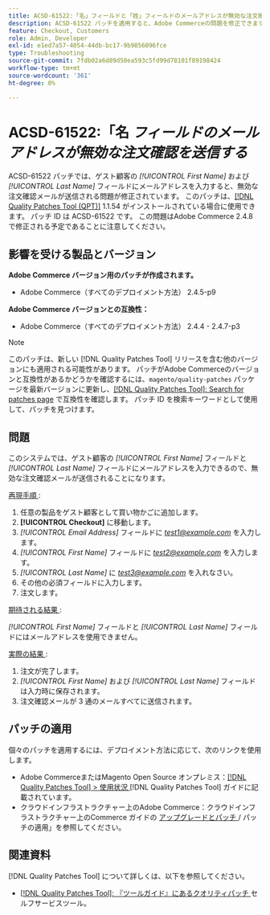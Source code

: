 ```yaml
---
title: ACSD-61522:「名」フィールドと「姓」フィールドのメールアドレスが無効な注文確認を送信する
description: ACSD-61522 パッチを適用すると、Adobe Commerceの問題を修正できます。この問題では、ゲスト顧客の*[!UICONTROL First Name]*および*[!UICONTROL Last Name]* フィールドにメールアドレスを入力すると、無効な注文確認メールが送信されます。
feature: Checkout, Customers
role: Admin, Developer
exl-id: e1ed7a57-4054-44db-bc17-9b9056096fce
type: Troubleshooting
source-git-commit: 7fdb02a6d89d50ea593c5fd99d78101f89198424
workflow-type: tm+mt
source-wordcount: '361'
ht-degree: 0%

---
```


# ACSD-61522:「名 *フィールドのメールアドレスが無効な注文確認を送信する*

ACSD-61522 パッチでは、ゲスト顧客の *[!UICONTROL First Name]* および *[!UICONTROL Last Name]* フィールドにメールアドレスを入力すると、無効な注文確認メールが送信される問題が修正されています。 このパッチは、[[!DNL Quality Patches Tool (QPT)]](/help/tools/quality-patches-tool/quality-patches-tool-to-self-serve-quality-patches.md) 1.1.54 がインストールされている場合に使用できます。 パッチ ID は ACSD-61522 です。 この問題はAdobe Commerce 2.4.8 で修正される予定であることに注意してください。

## 影響を受ける製品とバージョン

**Adobe Commerce バージョン用のパッチが作成されます。**

* Adobe Commerce（すべてのデプロイメント方法） 2.4.5-p9

**Adobe Commerce バージョンとの互換性：**

* Adobe Commerce（すべてのデプロイメント方法） 2.4.4 - 2.4.7-p3

>[!NOTE]
>
>このパッチは、新しい [!DNL Quality Patches Tool] リリースを含む他のバージョンにも適用される可能性があります。 パッチがAdobe Commerceのバージョンと互換性があるかどうかを確認するには、`magento/quality-patches` パッケージを最新バージョンに更新し、[[!DNL Quality Patches Tool]: Search for patches page](https://experienceleague.adobe.com/tools/commerce-quality-patches/index.html?lang=ja) で互換性を確認します。 パッチ ID を検索キーワードとして使用して、パッチを見つけます。

## 問題

このシステムでは、ゲスト顧客の *[!UICONTROL First Name]* フィールドと *[!UICONTROL Last Name]* フィールドにメールアドレスを入力できるので、無効な注文確認メールが送信されることになります。

<u> 再現手順 </u>:

1. 任意の製品をゲスト顧客として買い物かごに追加します。
1. **[!UICONTROL Checkout]** に移動します。
1. *[!UICONTROL Email Address]* フィールドに *test1@example.com* を入力します。
1. *[!UICONTROL First Name]* フィールドに *<test2@example.com>* を入力します。
1. *[!UICONTROL Last Name]* に *<test3@example.com>* を入れなさい。
1. その他の必須フィールドに入力します。
1. 注文します。

<u> 期待される結果 </u>:

*[!UICONTROL First Name]* フィールドと *[!UICONTROL Last Name]* フィールドにはメールアドレスを使用できません。

<u> 実際の結果 </u>:

1. 注文が完了します。
1. *[!UICONTROL First Name]* および *[!UICONTROL Last Name]* フィールドは入力時に保存されます。
1. 注文確認メールが 3 通のメールすべてに送信されます。

## パッチの適用

個々のパッチを適用するには、デプロイメント方法に応じて、次のリンクを使用します。

* Adobe CommerceまたはMagento Open Source オンプレミス：[[!DNL Quality Patches Tool] > 使用状況 ](/help/tools/quality-patches-tool/usage.md) [!DNL Quality Patches Tool] ガイドに記載されています。
* クラウドインフラストラクチャー上のAdobe Commerce：クラウドインフラストラクチャー上のCommerce ガイドの [ アップグレードとパッチ ](https://experienceleague.adobe.com/docs/commerce-cloud-service/user-guide/develop/upgrade/apply-patches.html?lang=ja)/ パッチの適用」を参照してください。

## 関連資料

[!DNL Quality Patches Tool] について詳しくは、以下を参照してください。

* [[!DNL Quality Patches Tool]: 『ツールガイド』にあるクオリティパッチ ](/help/tools/quality-patches-tool/quality-patches-tool-to-self-serve-quality-patches.md) セルフサービスツール。
